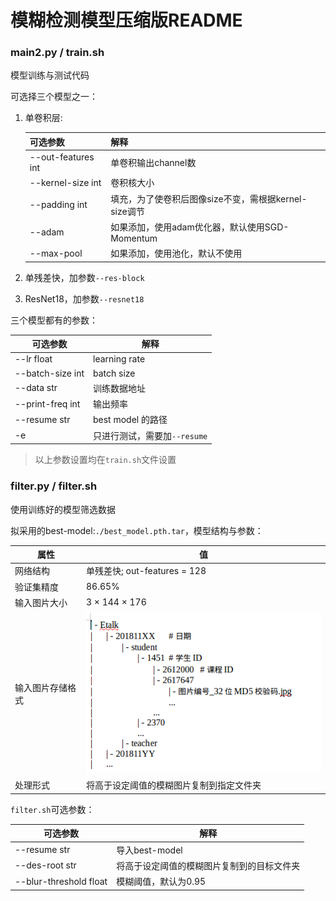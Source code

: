 # 模糊检测模型压缩版README

### main2.py / train.sh

模型训练与测试代码

可选择三个模型之一：

1. 单卷积层:

   | 可选参数            | 解释                                                  |
   | ------------------- | ----------------------------------------------------- |
   | --out-features  int | 单卷积输出channel数                                   |
   | --kernel-size  int  | 卷积核大小                                            |
   | --padding  int      | 填充，为了使卷积后图像size不变，需根据kernel-size调节 |
   | --adam              | 如果添加，使用adam优化器，默认使用SGD-Momentum        |
   | --max-pool          | 如果添加，使用池化，默认不使用                        |

2. 单残差快，加参数`--res-block`

3. ResNet18，加参数`--resnet18`

三个模型都有的参数：

| 可选参数          | 解释                         |
| ----------------- | ---------------------------- |
| --lr  float       | learning rate                |
| --batch-size  int | batch size                   |
| --data  str       | 训练数据地址                 |
| --print-freq  int | 输出频率                     |
| --resume  str     | best model 的路径            |
| -e                | 只进行测试，需要加`--resume` |

> 以上参数设置均在`train.sh`文件设置



### filter.py / filter.sh

使用训练好的模型筛选数据

拟采用的best-model:`./best_model.pth.tar`，模型结构与参数：

| 属性         | 值            |
| ------------ | ------------- |
| 网络结构     | 单残差快; out-features = 128 |
| 验证集精度   | 86.65%        |
| 输入图片大小 | 3 × 144 × 176 |
| 输入图片存储格式             |![img](https://github.com/SummitXY/DMAI/blob/master/blur-detect-model/README_IMAGE/structure.png)               |
| 处理形式             |将高于设定阈值的模糊图片复制到指定文件夹               |

`filter.sh`可选参数：

| 可选参数 | 解释 |
| -------- | ---- |
| --resume  str         |导入best-model      |
|--des-root  str |将高于设定阈值的模糊图片复制到的目标文件夹 |
|--blur-threshold float |模糊阈值，默认为0.95 |

